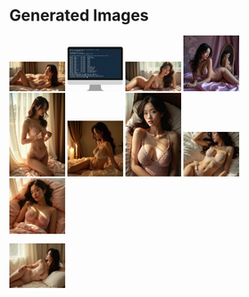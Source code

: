 # Generated Images



<img src="2025_07_30_01.webp" width="100"/> <img src="2025_07_30_02.webp" width="100"/> <img src="2025_07_30_03.webp" width="100"/> <img src="2025_07_30_04.webp" width="100"/> <img src="2025_07_30_05.webp" width="100"/> <img src="2025_07_30_06.webp" width="100"/> <img src="2025_07_30_07.webp" width="100"/> <img src="2025_07_30_08.webp" width="100"/> <img src="2025_07_30_09.webp" width="100"/>

<img src="2025_07_30_10.webp" width="100"/>